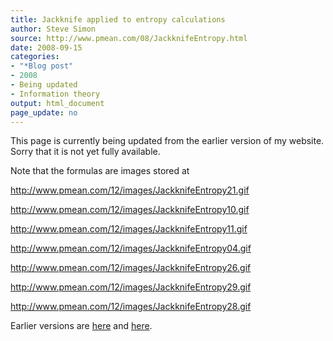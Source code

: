 ```yaml
---
title: Jackknife applied to entropy calculations 
author: Steve Simon
source: http://www.pmean.com/08/JackknifeEntropy.html
date: 2008-09-15
categories:
- "*Blog post"
- 2008
- Being updated
- Information theory
output: html_document
page_update: no
---
```


This page is currently being updated from the earlier version of my website. Sorry that it is not yet fully available.

Note that the formulas are images stored at

http://www.pmean.com/12/images/JackknifeEntropy21.gif

http://www.pmean.com/12/images/JackknifeEntropy10.gif

http://www.pmean.com/12/images/JackknifeEntropy11.gif

http://www.pmean.com/12/images/JackknifeEntropy04.gif

http://www.pmean.com/12/images/JackknifeEntropy26.gif

http://www.pmean.com/12/images/JackknifeEntropy29.gif

http://www.pmean.com/12/images/JackknifeEntropy28.gif

<!---More--->


Earlier versions are [here][sim1] and [here][sim2].

[sim1]: http://www.pmean.com/08/JackknifeEntropy.html
[sim2]: http://new.pmean.com/jacknife-entropy/
